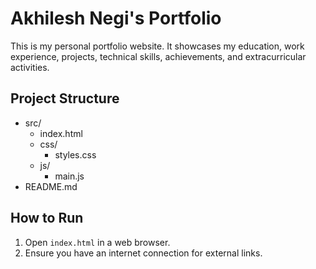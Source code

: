 # Akhilesh Negi's Portfolio

This is my personal portfolio website. It showcases my education, work experience, projects, technical skills, achievements, and extracurricular activities.

## Project Structure

- src/
  - index.html
  - css/
    - styles.css
  - js/
    - main.js
- README.md

## How to Run

1. Open `index.html` in a web browser.
2. Ensure you have an internet connection for external links.
